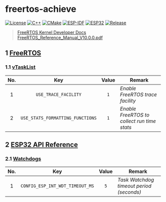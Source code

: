 # freertos-achieve

[![License](https://img.shields.io/badge/License-MIT-important.svg?style=flat&logo=github)](https://www.mit-license.org)
[![C++](https://img.shields.io/badge/C++-11-success.svg?style=flat&logo=cplusplus)](https://isocpp.org)
[![CMake](https://img.shields.io/badge/CMake-3.5-success.svg?style=flat&logo=cmake)](https://cmake.org/cmake/help/v3.5)
[![ESP-IDF](https://img.shields.io/badge/ESP_IDF-4.4-success.svg?style=flat&logo=espressif)](https://dl.espressif.com/dl/esp-idf/?idf=4.4)
[![ESP32](https://img.shields.io/badge/ESP32-S3-success.svg?style=flat&logo=espHome)](https://docs.espressif.com/projects/esp-idf/zh_CN/v4.4/esp32s3/get-started/index.html)
[![Release](https://img.shields.io/badge/Release-0.10.0-informational.svg)](https://github.com/aaric/freertos-achieve/releases)

> [FreeRTOS Kernel Developer Docs](https://www.freertos.org/features.html)  
> [FreeRTOS_Reference_Manual_V10.0.0.pdf](https://www.freertos.org/Documentation/FreeRTOS_Reference_Manual_V10.0.0.pdf)

## 1 [FreeRTOS](https://docs.espressif.com/projects/esp-idf/en/release-v4.4/esp32/api-reference/system/freertos.html)

### 1.1 [vTaskList](https://www.freertos.org/a00021.html#vTaskList)

|No.|Key|Value|Remark|
|:---:|:---:|:---:|-----|
|1|`USE_TRACE_FACILITY`|`1`|*Enable FreeRTOS trace facility*|
|2|`USE_STATS_FORMATTING_FUNCTIONS`|`1`|*Enable FreeRTOS to collect run time stats*|

## 2 [ESP32 API Reference](https://docs.espressif.com/projects/esp-idf/zh_CN/release-v4.4/esp32/api-reference/index.html)

### 2.1 [Watchdogs](https://docs.espressif.com/projects/esp-idf/en/release-v4.4/esp32/api-reference/system/wdts.html)

|No.|Key|Value|Remark|
|:---:|:---:|:---:|-----|
|1|`CONFIG_ESP_INT_WDT_TIMEOUT_MS`|`5`|*Task Watchdog timeout period (seconds)*|

